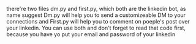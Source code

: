 there're two files dm.py and first.py, which both are the linkedin bot, as name suggest Dm.py will help you to send a customizeable DM to your connections and First.py will help you to comment on poeple's post over your linkedin.
You can use both and don't forget to read that code first, because you have yo put your email and password of your linkedin
